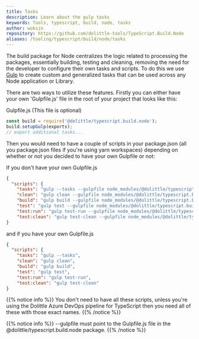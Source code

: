 ```yaml
---
title: Tasks
description: Learn about the gulp tasks
keywords: Tools, typescript, build, node, tasks
author: woksin
repository: https://github.com/dolittle-tools/TypeScript.Build.Node
aliases: /tooling/typescript/build/node/tasks
---
```


The build package for Node centralizes the logic related to processing the packages, essentially building, testing and cleaning, removing the need for the developer to configure their own tasks and scripts.
To do this we use [Gulp](https://gulpjs.com/) to create custom and generalized tasks that can be used across any Node application or Library.

There are two ways to utilize these features. Firstly you can either have your own 'Gulpfile.js' file in the root of your project that looks like this:

Gulpfile.js (This file is optional)
```js
const build = require('@dolittle/typescript.build.node');
build.setupGulp(exports);
// export additional tasks...
```

Then you would need to have a couple of scripts in your package.json (all you package.json files if you're using yarn workspaces) depending on whether or not you decided to have your own Gulpfile or not:

If you don't have your own Gulpfile.js
```json
{
  "scripts": {
    "tasks": "gulp --tasks --gulpfile node_modules/@dolittle/typescript.build.node/Gulpfile.js",
    "clean": "gulp clean --gulpfile node_modules/@dolittle/typescript.build.node/Gulpfile.js",
    "build": "gulp build --gulpfile node_modules/@dolittle/typescript.build.node/Gulpfile.js",
    "test": "gulp test --gulpfile node_modules/@dolittle/typescript.build.node/Gulpfile.js",
    "test:run": "gulp test-run --gulpfile node_modules/@dolittle/typescript.build.node/Gulpfile.js",
    "test:clean": "gulp test-clean --gulpfile node_modules/@dolittle/typescript.build.node/Gulpfile.js"
}
```

and if you have your own Gulpfile.js
```json
{
  "scripts": {
    "tasks": "gulp --tasks",
    "clean": "gulp clean",
    "build": "gulp build",
    "test": "gulp test",
    "test:run": "gulp test-run",
    "test:clean": "gulp test-clean"
}
```

{{% notice info %}}
You don't need to have all these scripts, unless you're using the Dolittle Azure DevOps pipeline for TypeScript then you need all of these with those exact names.
{{% /notice %}}


{{% notice info %}}
--gulpfile must point to the Gulpfile.js file in the @dolittle/typescript.build.node package.
{{% /notice %}}

